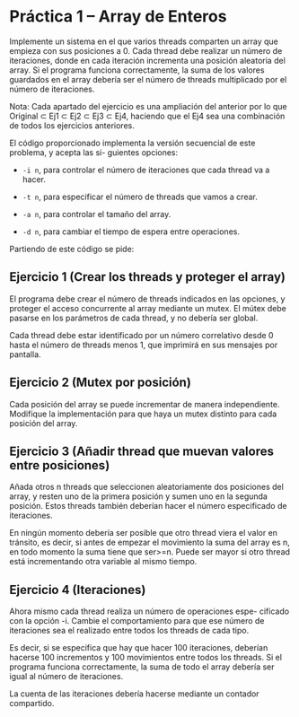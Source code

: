 # Práctica 1 – Array de Enteros

Implemente un sistema en el que varios threads comparten un array que empieza con sus
posiciones a 0. Cada thread debe realizar un número de iteraciones, donde en cada iteración
incrementa una posición aleatoria del array. Si el programa funciona correctamente, la suma de
los valores guardados en el array debería ser el número de threads multiplicado por el número de
iteraciones.

Nota: Cada apartado del ejercicio es una ampliación del anterior por lo que 
Original ⊂ Ej1 ⊂ Ej2 ⊂ Ej3 ⊂ Ej4, haciendo que el Ej4 sea una combinación de
todos los ejercicios anteriores.

El código proporcionado implementa la versión secuencial de este problema, y acepta las si-
guientes opciones:

- `-i n`, para controlar el número de iteraciones que cada thread va a hacer.

- `-t n`, para especificar el número de threads que vamos a crear.

- `-a n`, para controlar el tamaño del array.

- `-d n`, para cambiar el tiempo de espera entre operaciones.

Partiendo de este código se pide:

## Ejercicio 1 (Crear los threads y proteger el array)

El programa debe crear el número de threads indicados en las opciones, y proteger el acceso
concurrente al array mediante un mutex. El mútex debe pasarse en los parámetros de cada thread,
y no debería ser global.

Cada thread debe estar identificado por un número correlativo desde 0 hasta el número de
threads menos 1, que imprimirá en sus mensajes por pantalla.

## Ejercicio 2 (Mutex por posición)

Cada posición del array se puede incrementar de manera independiente.
Modifique la implementación para que haya un mutex distinto para cada posición
del array.

## Ejercicio 3 (Añadir thread que muevan valores entre posiciones)

Añada otros n threads que seleccionen aleatoriamente dos posiciones del array, y resten uno
de la primera posición y sumen uno en la segunda posición. Estos threads también deberían hacer
el número especificado de iteraciones.

En ningún momento debería ser posible que otro thread viera el valor en tránsito, es decir, si
antes de empezar el movimiento la suma del array es n, en todo momento la suma tiene que ser>=n.
Puede ser mayor si otro thread está incrementando otra variable al mismo tiempo.

## Ejercicio 4 (Iteraciones)

Ahora mismo cada thread realiza un número de operaciones espe-
cificado con la opción -i. Cambie el comportamiento para que ese número de iteraciones sea el
realizado entre todos los threads de cada tipo.

Es decir, si se especifica que hay que hacer 100 iteraciones, deberían hacerse 100 incrementos y
100 movimientos entre todos los threads. Si el programa funciona correctamente, la suma de todo
el array debería ser igual al número de iteraciones.

La cuenta de las iteraciones debería hacerse mediante un contador compartido.
